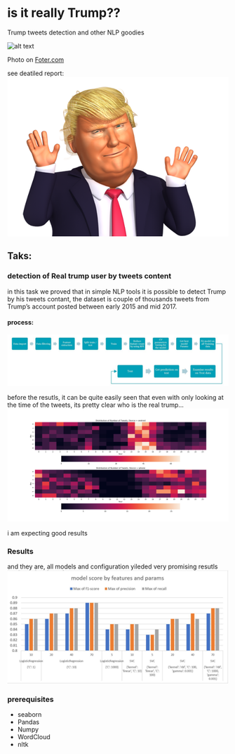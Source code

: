 # is it really Trump??
Trump tweets detection and other NLP goodies

![alt text](https://foter.com/photos/398/people-holding-trump.jpg)

Photo on [Foter.com](https://foter.com/)

see deatiled report:
![report](https://github.com/yechiav/is-it-really-Trump-/blob/master/T.png)

## Taks:
### detection of Real trump user by tweets content
in this task we proved that in simple NLP tools it is possible to detect Trump by his tweets contant, 
the dataset is couple of thousands tweets from Trump’s account posted between early
2015 and mid 2017.

#### process:

![alt text](https://github.com/yechiav/is-it-really-Trump-/blob/master/Process.JPG)

before the resutls, it can be quite easily seen that even with only looking at the time of the tweets, its pretty clear who is the real trump...
![alt text](https://github.com/yechiav/is-it-really-Trump-/blob/master/Time.png)

i am expecting good results

### Results
and they are, all models and configuration yileded very promising resutls
![alt text](https://github.com/yechiav/is-it-really-Trump-/blob/master/results.JPG)


### prerequisites
- seaborn 
- Pandas
- Numpy
- WordCloud
- nltk
